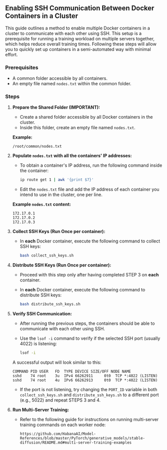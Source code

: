 ## Enabling SSH Communication Between Docker Containers in a Cluster

This guide outlines a method to enable multiple Docker containers in a cluster to communicate with each other using SSH. 
This setup is a prerequisite for running a training workload on multiple servers together, which helps reduce overall training times. 
Following these steps will allow you to quickly set up containers in a semi-automated way with minimal effort.

### Prerequisites

* A common folder accessible by all containers.
* An empty file named `nodes.txt` within the common folder.

### Steps

1. **Prepare the Shared Folder (IMPORTANT):**
   - Create a shared folder accessible by all Docker containers in the cluster.
   - Inside this folder, create an empty file named `nodes.txt`.

   **Example:**

   ```
   /root/common/nodes.txt
   ```

2. **Populate `nodes.txt` with all the containers' IP addresses:**
   - To obtain a container's IP address, run the following command inside the container:

     ```bash
     ip route get 1 | awk '{print $7}'
     ```

   - Edit the `nodes.txt` file and add the IP address of each container you intend to use in the cluster, one per line.

   **Example `nodes.txt` content:**

   ```
   172.17.0.1
   172.17.0.2
   172.17.0.3
   ```



3. **Collect SSH Keys (Run Once per container):**
   - In **each** Docker container, execute the following command to collect SSH keys:

     ```bash
     bash collect_ssh_keys.sh
     ```

4. **Distribute SSH Keys (Run Once per container):**
   - Proceed with this step only after having completed STEP 3 on **each** container.
   - In **each** Docker container, execute the following command to distribute SSH keys:

     ```bash
     bash distribute_ssh_keys.sh
     ```

5. **Verify SSH Communication:**
   - After running the previous steps, the containers should be able to communicate with each other using SSH.
   - Use the `lsof -i` command to verify if the selected SSH port (usually 4022) is listening:

     ```bash
     lsof -i
     ```

   A successful output will look similar to this:

     ```
     COMMAND PID USER   FD  TYPE DEVICE SIZE/OFF NODE NAME
     sshd    74 root    3u  IPv4 66262911     0t0  TCP *:4022 (LISTEN)
     sshd    74 root    4u  IPv6 66262913     0t0  TCP *:4022 (LISTEN)
     ```

   - If the port is not listening, try changing the `PORT_ID` variable in both `collect_ssh_keys.sh` and `distribute_ssh_keys.sh` to a different port (e.g., 5022) and repeat STEPS 3 and 4.

6. **Run Multi-Server Training:**
   - Refer to the following guide for instructions on running multi-server training commands on each worker node:

     ```
     https://github.com/HabanaAI/Model-References/blob/master/PyTorch/generative_models/stable-diffusion/README.md#multi-server-training-examples
     ```

